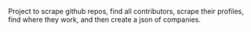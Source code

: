 Project to scrape github repos, find all contributors, scrape their profiles, find where they work, and then create a json of companies.
